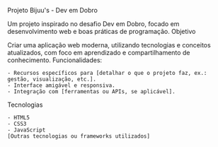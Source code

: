 Projeto Bijuu's - Dev em Dobro

Um projeto inspirado no desafio Dev em Dobro, focado em desenvolvimento web e boas práticas de programação.
Objetivo

Criar uma aplicação web moderna, utilizando tecnologias e conceitos atualizados, com foco em aprendizado e compartilhamento de conhecimento.
Funcionalidades:

    - Recursos específicos para [detalhar o que o projeto faz, ex.: gestão, visualização, etc.].
    - Interface amigável e responsiva.
    - Integração com [ferramentas ou APIs, se aplicável].

Tecnologias

    - HTML5
    - CSS3
    - JavaScript
    [Outras tecnologias ou frameworks utilizados]
